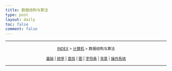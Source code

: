 ```yaml
---
title: 数据结构与算法
type: post
layout: daily
toc: false
comment: false
---
```

---
<small><center>[INDEX](/gknows/wikimap) > [计算机](/gknows/计算机) > 数据结构与算法</center></small>

<small><center>[基础](/gknows/基础) | [排序](/gknows/排序) | [查找](/gknows/查找) | [图](/gknows/图) | [字符串](/gknows/字符串) | [背景](/gknows/背景) | [操作系统](/gknows/操作系统)</center></small>

---
